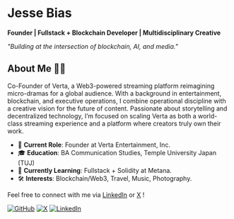 # Jesse Bias
**Founder | Fullstack + Blockchain Developer | Multidisciplinary Creative**

*"Building at the intersection of blockchain, AI, and media."*

## About Me 👋🏾

Co-Founder of Verta, a Web3-powered streaming platform reimagining micro-dramas for a global audience. With a background in entertainment, blockchain, and executive operations, I combine operational discipline with a creative vision for the future of content. Passionate about storytelling and decentralized technology, I’m focused on scaling Verta as both a world-class streaming experience and a platform where creators truly own their work.

- 💼 **Current Role**: Founder at Verta Entertainment, Inc.
- 🎓 **Education**: BA Communication Studies, Temple University Japan (TUJ)
- 🌱 **Currently Learning**: Fullstack + Solidity at Metana.
- 🛠️ **Interests**: Blockchain/Web3, Travel, Music, Photography.

Feel free to connect with me via [LinkedIn](#) or [X](#) !

[![GitHub](https://img.shields.io/badge/-GitHub-181717?style=for-the-badge&logo=github&logoColor=white)](https://github.com/jessebias)
[![X](https://img.shields.io/badge/-X-000000?style=for-the-badge&logo=x&logoColor=white)](https://x.com/0xJbias)
[![LinkedIn](https://img.shields.io/badge/-LinkedIn-0077B5?style=for-the-badge&logo=linkedin&logoColor=white)](https://linkedin.com/in/jessebias)

